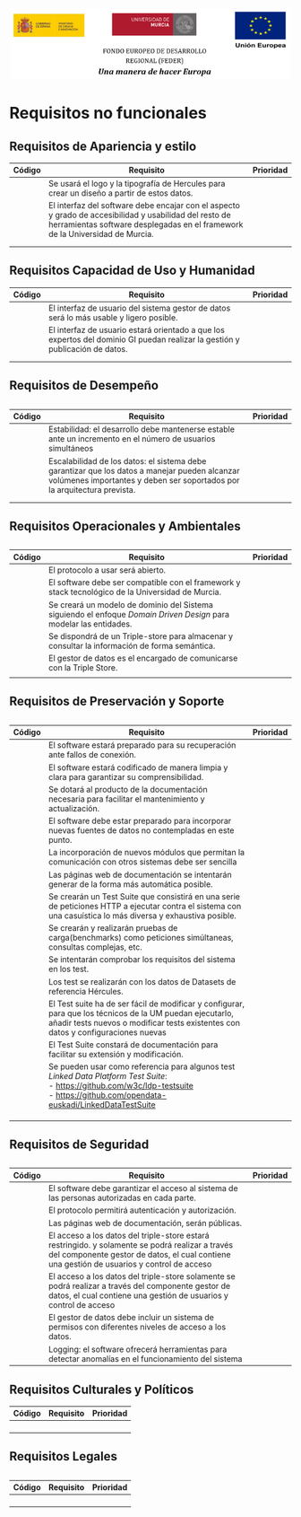 ![](./images/logos_feder.png)

# Requisitos no funcionales



##  Requisitos de Apariencia y estilo

| Código | Requisito                                                    | Prioridad |
| ------ | ------------------------------------------------------------ | --------- |
|        | Se usará el logo y la tipografía de Hercules para crear un diseño a partir de estos datos. |           |
|        | El interfaz del software debe encajar con el aspecto y grado de accesibilidad y usabilidad del resto de herramientas software desplegadas en el framework de la Universidad de Murcia. |           |
|        |                                                              |           |
|        |                                                              |           |



## Requisitos Capacidad de Uso y Humanidad

| Código | Requisito                                                    | Prioridad |
| ------ | ------------------------------------------------------------ | --------- |
|        | El interfaz de usuario del sistema gestor de datos será lo más usable y ligero posible. |           |
|        | El interfaz de usuario estará orientado a que los expertos del dominio GI puedan realizar la gestión y publicación de datos. |           |
|        |                                                              |           |
|        |                                                              |           |



## Requisitos de Desempeño

## 

| Código | Requisito                                                    | Prioridad |
| ------ | ------------------------------------------------------------ | --------- |
|        | Estabilidad: el desarrollo debe mantenerse estable ante un incremento en el número de usuarios simultáneos |           |
|        | Escalabilidad de los datos: el sistema debe garantizar que los datos a manejar pueden alcanzar volúmenes importantes y deben ser soportados por la arquitectura prevista. |           |
|        |                                                              |           |
|        |                                                              |           |





## Requisitos Operacionales y Ambientales

## 

| Código | Requisito                                                    | Prioridad |
| ------ | ------------------------------------------------------------ | --------- |
|        | El protocolo a usar será abierto.                            |           |
|        | El software debe ser compatible con el framework y stack tecnológico de la Universidad de Murcia. |           |
|        | Se creará un modelo de dominio del Sistema siguiendo el enfoque *Domain Driven Design* para modelar las entidades. |           |
|        | Se dispondrá de un Triple-store para almacenar y consultar la información de forma semántica. |           |
|        | El gestor de datos es el encargado de comunicarse con la Triple Store. |           |
|        |                                                              |           |





## Requisitos de Preservación y Soporte

## 

| Código | Requisito                                                    | Prioridad |
| ------ | ------------------------------------------------------------ | --------- |
|        | El software estará preparado para su recuperación ante fallos de conexión. |           |
|        | El software estará codificado de manera limpia y clara para garantizar su comprensibilidad. |           |
|        | Se dotará al producto de la documentación necesaria para facilitar el mantenimiento y actualización. |           |
|        | El software debe estar preparado para incorporar nuevas fuentes de datos no contempladas en este punto. |           |
|        | La incorporación de nuevos módulos que permitan la comunicación con otros sistemas debe ser sencilla |           |
|        | Las páginas web de documentación se intentarán generar de la forma más automática posible. |           |
|        | Se crearán un Test Suite que consistirá en una serie de peticiones HTTP a ejecutar contra el sistema con una casuística lo más diversa y exhaustiva posible. |           |
|        | Se crearán y realizarán pruebas de carga(benchmarks)  como peticiones simúltaneas, consultas complejas, etc. |           |
|        | Se intentarán comprobar los requisitos del sistema en los test. |           |
|        | Los test se realizarán con los datos de Datasets de referencia Hércules. |           |
|        | El Test suite ha de ser fácil de modificar y configurar, para que los técnicos de la UM puedan ejecutarlo, añadir tests nuevos o modificar tests existentes con datos y configuraciones nuevas |           |
|        | El Test Suite constará de documentación para facilitar su extensión y modificación. |           |
|        | Se pueden usar como referencia para algunos test *Linked Data Platform Test Suite*:<br />- https://github.com/w3c/ldp-testsuite<br />- https://github.com/opendata-euskadi/LinkedDataTestSuite |           |
|        |                                                              |           |
|        |                                                              |           |
|        |                                                              |           |





## Requisitos de Seguridad

## 

| Código | Requisito                                                    | Prioridad |
| ------ | ------------------------------------------------------------ | --------- |
|        | El software debe garantizar el acceso al sistema de las personas autorizadas en cada parte. |           |
|        | El protocolo permitirá autenticación y autorización.         |           |
|        | Las páginas web de documentación, serán públicas.            |           |
|        | El acceso a los datos del triple-store  estará restringido. y solamente se podrá realizar a través del componente  gestor de datos, el cual contiene una gestión de usuarios y control de acceso |           |
|        | El acceso a los datos del triple-store   solamente se podrá realizar a través del componente  gestor de datos, el cual contiene una gestión de usuarios y control de acceso |           |
|        | El gestor de datos debe incluir un sistema de permisos con diferentes niveles de acceso a los datos. |           |
|        | Logging: el software ofrecerá  herramientas para detectar anomalías en el funcionamiento del sistema |           |



## Requisitos Culturales y Políticos



| Código | Requisito | Prioridad |
| ------ | --------- | --------- |
|        |           |           |
|        |           |           |
|        |           |           |
|        |           |           |



## Requisitos Legales

## 

| Código | Requisito | Prioridad |
| ------ | --------- | --------- |
|        |           |           |
|        |           |           |
|        |           |           |
|        |           |           |




